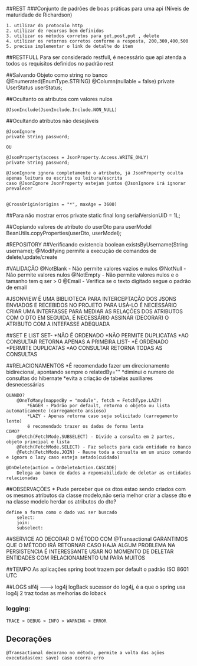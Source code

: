 
##REST
###Conjunto de padrões de boas práticas para uma api (Níveis de maturidade de Richardson)

    1. utilizar do protocolo http
    2. utilizar de recursos bem definidos
    3. utilizar os métodos corretos para get,post,put , delete
    4. utilizar os retornos corretos conforme a resposta, 200,300,400,500
    5. precisa implementar o link de detalhe do item

##RESTFULL
    Para ser considerado restfull, é necessário que api atenda a todos os requisitos definidos no padrão rest


##Salvando Objeto como string no banco
    @Enumerated(EnumType.STRING)
    @Column(nullable = false)
    private UserStatus userStatus;

##Ocultanto os atributos com valores nulos

    @JsonInclude(JsonInclude.Include.NON_NULL)

##Ocultando atributos não desejáveis

    @JsonIgnore
    private String password;

    OU

    @JsonProperty(access = JsonProperty.Access.WRITE_ONLY)
    private String password;
    
    @JsonIgnore ignora completamente o atributo, já JsonProperty oculta apenas leitura ou escrita ou leitura/escrita
    caso @JsonIgnore JsonProperty estejam juntos @JsonIgnore irá ignorar prevalecer
    
##
    @CrossOrigin(origins = "*", maxAge = 3600)

##Para não mostrar erros
    private static final long serialVersionUID = 1L;


##Copiando valores de atributo do userDto para userModel
    BeanUtils.copyProperties(userDto, userModel);

#REPOSITORY
##Verificando existencia 
    boolean existsByUsername(String username);
    @Modifying permite a execução de comandos de delete/update/create

#VALIDAÇÃO
    @NotBlank - Não permite valores vazios e nulos
    @NotNull - Não permite valores nulos 
    @NotEmpty - Não permite valores nulos e o tamanho tem q ser > 0
    @Email - Verifica se o texto digitado segue o padrão de email

#JSONVIEW 
    É UMA BIBLIOTECA PARA INTERCEPTAÇÃO DOS JSONS ENVIADOS E RECEBIDOS NO PROJETO
    PARA USÁ-LO É NECESSÁRIO CRIAR UMA INTERFASSE PARA MEDIAR AS RELAÇÕES DOS ATRIBUTOS COM O DTO
    EM SEGUIDA, É NECESSÁRIO ASSINAR (DECORAR) O ATRIBUTO COM A INTEFASSE ADEQUADA

##SET E LIST
    SET- 
        *NÃO É ORDENADO
        *NÃO PERMITE DUPLICATAS
        *AO CONSULTAR RETORNA APENAS A PRIMEIRA
    LIST- 
        *É ORDENADO
        *PERMITE DUPLICATAS
        *AO CONSULTAR RETORNA TODAS AS CONSULTAS

##RELACIONAMENTOS
    *É recomendado fazer um direcionamento bidirecional, apontando sempre o relatedBy=""
        *diminui o numero de consultas do hibernate
        *evita a criação de tabelas auxiliares desnecessárias

    QUANDO?
        @OneToMany(mappedBy = "module", fetch = FetchType.LAZY)
            *EAGER - Padrão por default, retorna o objeto ou lista automaticamente (carregamento ansioso)
            *LAZY - Apenas retorna caso seja solicitado (carregamento lento)
            é recomendado trazer os dados de forma lenta
    COMO?
        @Fetch(FetchMode.SUBSELECT) - Divide a consulta em 2 partes, objeto principal e lista
        @Fetch(FetchMode.SELECT) - Faz selects para cada entidade no banco
        @Fetch(FetchMode.JOIN) - Reune toda a consulta em um unico comando  e ignora o lazy caso esteja setado(cuidado)

    @OnDelete(action = OnDeleteAction.CASCADE)
        Delega ao banco de dados a reponsabilidade de deletar as entidades relacionadas

    

##OBSERVAÇÕES
    * Pude perceber que os dtos estao sendo criados com os mesmos 
    atributos da classe modelo,não seria melhor criar a classe 
    dto e na classe modelo herdar os atributos do dto?

    
    define a forma como o dado vai ser buscado
        select: 
        join:
        subselect:

##SERVICE
    AO DECORAR O MÉTODO COM @Transactional GARANTIMOS QUE O MÉTODO IRÁ RETORNAR CASO HAJA ALGUM PROBLEMA NA PERSISTENCIA
    É INTERESSANTE USAR NO MOMENTO DE DELETAR ENTIDADES COM RELACIONAMENTO UM PARA MUITOS


##TEMPO
    As aplicações spring boot trazem por default o padrão ISO 8601 UTC

##LOGS
    slf4j ---> log4j
    logBack sucessor do log4j, é a que o spring usa
    log4j 2 traz todas as melhorias do loback


### logging:
    TRACE > DEBUG > INFO > WARNING > ERROR

## Decorações
    @Transactional decorano no método, permite a volta das ações executadas(ex: save) caso ocorra erro
